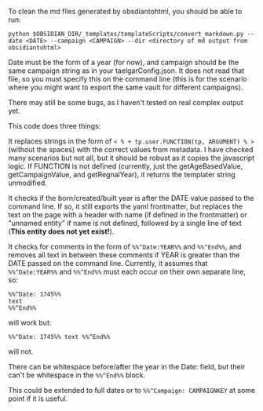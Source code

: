 To clean the md files generated by obsdiantohtml, you should be able to run:
```
python $OBSIDIAN_DIR/_templates/templateScripts/convert_markdown.py --date <DATE> --campaign <CAMPAIGN> --dir <directory of md output from obsidiantohtml>
```

Date must be the form of a year (for now), and campaign should be the same campaign string as in your  taelgarConfig.json. It does not read that file, so you must specify this on the command line (this is for the scenario where you might want to export the same vault for different campaigns). 

There may still be some bugs, as I haven't tested on real complex output yet. 

This code does three things:

It replaces strings in the form of `< % + tp.user.FUNCTION(tp, ARGUMENT) % >` (without the spaces) with the correct values from metadata. I have checked many scenarios but not all, but it should be robust as it copies the javascript logic. If FUNCTION is not defined (currently, just the getAgeBasedValue, getCampaignValue, and getRegnalYear), it returns the templater string unmodified. 

It checks if the born/created/built year is after the DATE value passed to the command line. If so, it still exports the yaml frontmatter, but replaces the text on the page with a header with name (if defined in the frontmatter) or "unnamed entity" if name is not defined, followed by a single line of text (**This entity does not yet exist!**).

It checks for comments in the form of  `%%^Date:YEAR%%` and `%%^End%%`, and removes all text in between these comments if YEAR is greater than the DATE passed on the command line. Currently, it assumes that  `%%^Date:YEAR%%` and `%%^End%%` must each occur on their own separate line, so:
```
%%^Date: 1745%%
text
%%^End%%
```
will work but:
```
%%^Date: 1745%% text %%^End%%
```
will not. 

There can be whitespace before/after the year in the Date: field, but their can't be whitespace in the `%%^End%%` block.

This could be extended to full dates or to  `%%^Campaign: CAMPAIGNKEY` at some point if it is useful. 
